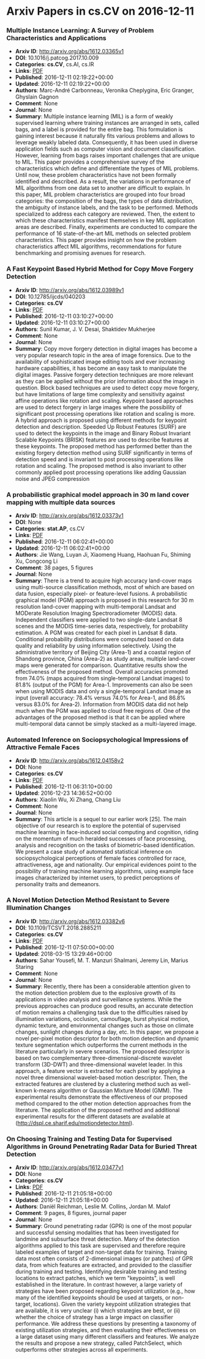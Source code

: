 # Arxiv Papers in cs.CV on 2016-12-11
### Multiple Instance Learning: A Survey of Problem Characteristics and Applications
- **Arxiv ID**: http://arxiv.org/abs/1612.03365v1
- **DOI**: 10.1016/j.patcog.2017.10.009
- **Categories**: **cs.CV**, cs.AI, cs.IR
- **Links**: [PDF](http://arxiv.org/pdf/1612.03365v1)
- **Published**: 2016-12-11 02:19:22+00:00
- **Updated**: 2016-12-11 02:19:22+00:00
- **Authors**: Marc-André Carbonneau, Veronika Cheplygina, Eric Granger, Ghyslain Gagnon
- **Comment**: None
- **Journal**: None
- **Summary**: Multiple instance learning (MIL) is a form of weakly supervised learning where training instances are arranged in sets, called bags, and a label is provided for the entire bag. This formulation is gaining interest because it naturally fits various problems and allows to leverage weakly labeled data. Consequently, it has been used in diverse application fields such as computer vision and document classification. However, learning from bags raises important challenges that are unique to MIL. This paper provides a comprehensive survey of the characteristics which define and differentiate the types of MIL problems. Until now, these problem characteristics have not been formally identified and described. As a result, the variations in performance of MIL algorithms from one data set to another are difficult to explain. In this paper, MIL problem characteristics are grouped into four broad categories: the composition of the bags, the types of data distribution, the ambiguity of instance labels, and the task to be performed. Methods specialized to address each category are reviewed. Then, the extent to which these characteristics manifest themselves in key MIL application areas are described. Finally, experiments are conducted to compare the performance of 16 state-of-the-art MIL methods on selected problem characteristics. This paper provides insight on how the problem characteristics affect MIL algorithms, recommendations for future benchmarking and promising avenues for research.



### A Fast Keypoint Based Hybrid Method for Copy Move Forgery Detection
- **Arxiv ID**: http://arxiv.org/abs/1612.03989v1
- **DOI**: 10.12785/ijcds/040203
- **Categories**: **cs.CV**
- **Links**: [PDF](http://arxiv.org/pdf/1612.03989v1)
- **Published**: 2016-12-11 03:10:27+00:00
- **Updated**: 2016-12-11 03:10:27+00:00
- **Authors**: Sunil Kumar, J. V. Desai, Shaktidev Mukherjee
- **Comment**: None
- **Journal**: None
- **Summary**: Copy move forgery detection in digital images has become a very popular research topic in the area of image forensics. Due to the availability of sophisticated image editing tools and ever increasing hardware capabilities, it has become an easy task to manipulate the digital images. Passive forgery detection techniques are more relevant as they can be applied without the prior information about the image in question. Block based techniques are used to detect copy move forgery, but have limitations of large time complexity and sensitivity against affine operations like rotation and scaling. Keypoint based approaches are used to detect forgery in large images where the possibility of significant post processing operations like rotation and scaling is more. A hybrid approach is proposed using different methods for keypoint detection and description. Speeded Up Robust Features (SURF) are used to detect the keypoints in the image and Binary Robust Invariant Scalable Keypoints (BRISK) features are used to describe features at these keypoints. The proposed method has performed better than the existing forgery detection method using SURF significantly in terms of detection speed and is invariant to post processing operations like rotation and scaling. The proposed method is also invariant to other commonly applied post processing operations like adding Gaussian noise and JPEG compression



### A probabilistic graphical model approach in 30 m land cover mapping with multiple data sources
- **Arxiv ID**: http://arxiv.org/abs/1612.03373v1
- **DOI**: None
- **Categories**: **stat.AP**, cs.CV
- **Links**: [PDF](http://arxiv.org/pdf/1612.03373v1)
- **Published**: 2016-12-11 06:02:41+00:00
- **Updated**: 2016-12-11 06:02:41+00:00
- **Authors**: Jie Wang, Luyan Ji, Xiaomeng Huang, Haohuan Fu, Shiming Xu, Congcong Li
- **Comment**: 38 pages, 5 figures
- **Journal**: None
- **Summary**: There is a trend to acquire high accuracy land-cover maps using multi-source classification methods, most of which are based on data fusion, especially pixel- or feature-level fusions. A probabilistic graphical model (PGM) approach is proposed in this research for 30 m resolution land-cover mapping with multi-temporal Landsat and MODerate Resolution Imaging Spectroradiometer (MODIS) data. Independent classifiers were applied to two single-date Landsat 8 scenes and the MODIS time-series data, respectively, for probability estimation. A PGM was created for each pixel in Landsat 8 data. Conditional probability distributions were computed based on data quality and reliability by using information selectively. Using the administrative territory of Beijing City (Area-1) and a coastal region of Shandong province, China (Area-2) as study areas, multiple land-cover maps were generated for comparison. Quantitative results show the effectiveness of the proposed method. Overall accuracies promoted from 74.0% (maps acquired from single-temporal Landsat images) to 81.8% (output of the PGM) for Area-1. Improvements can also be seen when using MODIS data and only a single-temporal Landsat image as input (overall accuracy: 78.4% versus 74.0% for Area-1, and 86.8% versus 83.0% for Area-2). Information from MODIS data did not help much when the PGM was applied to cloud free regions of. One of the advantages of the proposed method is that it can be applied where multi-temporal data cannot be simply stacked as a multi-layered image.



### Automated Inference on Sociopsychological Impressions of Attractive Female Faces
- **Arxiv ID**: http://arxiv.org/abs/1612.04158v2
- **DOI**: None
- **Categories**: **cs.CV**
- **Links**: [PDF](http://arxiv.org/pdf/1612.04158v2)
- **Published**: 2016-12-11 06:31:10+00:00
- **Updated**: 2016-12-23 14:36:52+00:00
- **Authors**: Xiaolin Wu, Xi Zhang, Chang Liu
- **Comment**: None
- **Journal**: None
- **Summary**: This article is a sequel to our earlier work [25]. The main objective of our research is to explore the potential of supervised machine learning in face-induced social computing and cognition, riding on the momentum of much heralded successes of face processing, analysis and recognition on the tasks of biometric-based identification. We present a case study of automated statistical inference on sociopsychological perceptions of female faces controlled for race, attractiveness, age and nationality. Our empirical evidences point to the possibility of training machine learning algorithms, using example face images characterized by internet users, to predict perceptions of personality traits and demeanors.



### A Novel Motion Detection Method Resistant to Severe Illumination Changes
- **Arxiv ID**: http://arxiv.org/abs/1612.03382v6
- **DOI**: 10.1109/TCSVT.2018.2885211
- **Categories**: **cs.CV**
- **Links**: [PDF](http://arxiv.org/pdf/1612.03382v6)
- **Published**: 2016-12-11 07:50:00+00:00
- **Updated**: 2018-03-15 13:29:46+00:00
- **Authors**: Sahar Yousefi, M. T. Manzuri Shalmani, Jeremy Lin, Marius Staring
- **Comment**: None
- **Journal**: None
- **Summary**: Recently, there has been a considerable attention given to the motion detection problem due to the explosive growth of its applications in video analysis and surveillance systems. While the previous approaches can produce good results, an accurate detection of motion remains a challenging task due to the difficulties raised by illumination variations, occlusion, camouflage, burst physical motion, dynamic texture, and environmental changes such as those on climate changes, sunlight changes during a day, etc. In this paper, we propose a novel per-pixel motion descriptor for both motion detection and dynamic texture segmentation which outperforms the current methods in the literature particularly in severe scenarios. The proposed descriptor is based on two complementary three-dimensional-discrete wavelet transform (3D-DWT) and three-dimensional wavelet leader. In this approach, a feature vector is extracted for each pixel by applying a novel three dimensional wavelet-based motion descriptor. Then, the extracted features are clustered by a clustering method such as well-known k-means algorithm or Gaussian Mixture Model (GMM). The experimental results demonstrate the effectiveness of our proposed method compared to the other motion detection approaches from the literature. The application of the proposed method and additional experimental results for the different datasets are available at (http://dspl.ce.sharif.edu/motiondetector.html).



### On Choosing Training and Testing Data for Supervised Algorithms in Ground Penetrating Radar Data for Buried Threat Detection
- **Arxiv ID**: http://arxiv.org/abs/1612.03477v1
- **DOI**: None
- **Categories**: **cs.CV**
- **Links**: [PDF](http://arxiv.org/pdf/1612.03477v1)
- **Published**: 2016-12-11 21:05:18+00:00
- **Updated**: 2016-12-11 21:05:18+00:00
- **Authors**: Daniël Reichman, Leslie M. Collins, Jordan M. Malof
- **Comment**: 9 pages, 8 figures, journal paper
- **Journal**: None
- **Summary**: Ground penetrating radar (GPR) is one of the most popular and successful sensing modalities that has been investigated for landmine and subsurface threat detection. Many of the detection algorithms applied to this task are supervised and therefore require labeled examples of target and non-target data for training. Training data most often consists of 2-dimensional images (or patches) of GPR data, from which features are extracted, and provided to the classifier during training and testing. Identifying desirable training and testing locations to extract patches, which we term "keypoints", is well established in the literature. In contrast however, a large variety of strategies have been proposed regarding keypoint utilization (e.g., how many of the identified keypoints should be used at targets, or non-target, locations). Given the variety keypoint utilization strategies that are available, it is very unclear (i) which strategies are best, or (ii) whether the choice of strategy has a large impact on classifier performance. We address these questions by presenting a taxonomy of existing utilization strategies, and then evaluating their effectiveness on a large dataset using many different classifiers and features. We analyze the results and propose a new strategy, called PatchSelect, which outperforms other strategies across all experiments.



